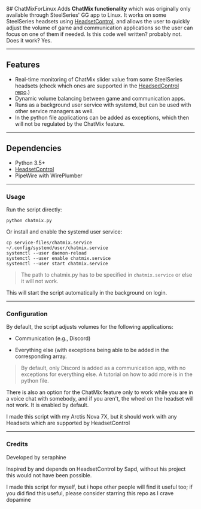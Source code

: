 8# ChatMixForLinux
Adds **ChatMix functionality** which was originally only available through SteelSeries' GG app to Linux. It works on some SteelSeries headsets using [HeadsetControl](https://github.com/Sapd/HeadsetControl), and allows the user to quickly adjust the volume of game and communication applications so the user can focus on one of them if needed.
Is this code well written? probably not. Does it work? Yes.

---

## Features

- Real-time monitoring of ChatMix slider value from some SteelSeries headsets (check which ones are supported in the [HeadsedControl repo](https://github.com/Sapd/HeadsetControl).)
- Dynamic volume balancing between game and communication apps. 
- Runs as a background user service with systemd, but can be used with other service managers as well. 
- In the python file applications can be added as exceptions, which then will not be regulated by the ChatMix feature.

---
## Dependencies
- Python 3.5+
- [HeadsetControl](https://github.com/Sapd/HeadsetControl)
- PipeWire with WirePlumber

---
### Usage

Run the script directly:

`python chatmix.py`

Or install and enable the systemd user service:
```
cp service-files/chatmix.service ~/.config/systemd/user/chatmix.service
systemctl --user daemon-reload
systemctl --user enable chatmix.service
systemctl --user start chatmix.service
```
> The path to chatmix.py has to be specified in `chatmix.service` or else it will not work.

This will start the script automatically in the background on login. 


---
### Configuration

By default, the script adjusts volumes for the following applications:

- Communication (e.g., Discord)

- Everything else (with exceptions being able to be added in the corresponding array.

> By default, only Discord is added as a communication app, with no exceptions for everything else.
> A tutorial on how to add more is in the python file.

There is also an option for the ChatMix feature only to work while you are in a voice chat with somebody, and if you aren't, the wheel on the headset will not work. It is enabled by default.


I made this script with my Arctis Nova 7X, but it should work with any Headsets which are supported by HeadsetControl

---

### Credits

Developed by seraphine

Inspired by and depends on HeadsetControl by Sapd, without his project this would not have been possible.

I made this script for myself, but i hope other people will find it useful too; if you did find this useful, please consider starring this repo as I crave dopamine

